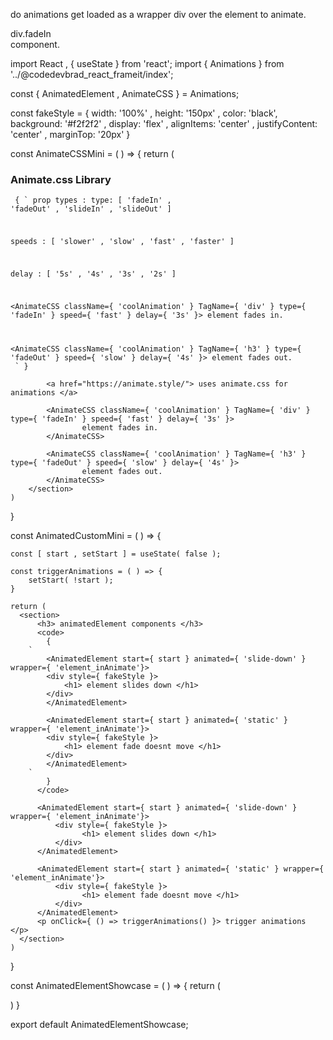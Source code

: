

do animations get loaded as a wrapper div over the element to animate.


  div.fadeIn  
      component.

import React , { useState } from 'react';
import { Animations } from '../@codedevbrad_react_frameit/index';

const { AnimatedElement , AnimateCSS } = Animations;

const fakeStyle = {
    width: '100%' , height: '150px' , color: 'black',
    background: '#f2f2f2' , display: 'flex' ,
    alignItems: 'center' , justifyContent: 'center' ,
    marginTop: '20px'
}

const AnimateCSSMini = ( ) => {
    return (
        <section>
            <h3> Animate.css Library </h3>
            <code>
                {
                  `
prop types :
type:
[ 'fadeIn' , 'fadeOut' , 'slideIn' , 'slideOut' ]

speeds :
[  'slower' , 'slow' , 'fast' , 'faster' ]

delay :
[ '5s' , '4s' , '3s' , '2s' ]

<AnimateCSS className={ 'coolAnimation' } TagName={ 'div' } type={ 'fadeIn' } speed={ 'fast' } delay={ '3s' }>
        element fades in.
</AnimateCSS>

<AnimateCSS className={ 'coolAnimation' } TagName={ 'h3' } type={ 'fadeOut' } speed={ 'slow' } delay={ '4s' }>
        element fades out.
</AnimateCSS>
                  `
                }
            </code>

            <a href="https://animate.style/"> uses animate.css for animations </a>

            <AnimateCSS className={ 'coolAnimation' } TagName={ 'div' } type={ 'fadeIn' } speed={ 'fast' } delay={ '3s' }>
                    element fades in.
            </AnimateCSS>

            <AnimateCSS className={ 'coolAnimation' } TagName={ 'h3' } type={ 'fadeOut' } speed={ 'slow' } delay={ '4s' }>
                    element fades out.
            </AnimateCSS>
        </section>
    )
}

const AnimatedCustomMini = ( ) => {

    const [ start , setStart ] = useState( false );

    const triggerAnimations = ( ) => {
        setStart( !start );
    }

    return (
      <section>
          <h3> animatedElement components </h3>
          <code>
            {
        `
            <AnimatedElement start={ start } animated={ 'slide-down' } wrapper={ 'element_inAnimate'}>
            <div style={ fakeStyle }>
                <h1> element slides down </h1>
            </div>
            </AnimatedElement>

            <AnimatedElement start={ start } animated={ 'static' } wrapper={ 'element_inAnimate'}>
            <div style={ fakeStyle }>
                <h1> element fade doesnt move </h1>
            </div>
            </AnimatedElement>
        `
            }
          </code>

          <AnimatedElement start={ start } animated={ 'slide-down' } wrapper={ 'element_inAnimate'}>
              <div style={ fakeStyle }>
                    <h1> element slides down </h1>
              </div>
          </AnimatedElement>

          <AnimatedElement start={ start } animated={ 'static' } wrapper={ 'element_inAnimate'}>
              <div style={ fakeStyle }>
                    <h1> element fade doesnt move </h1>
              </div>
          </AnimatedElement>
          <p onClick={ () => triggerAnimations() }> trigger animations </p>
      </section>
    )
}

const AnimatedElementShowcase = ( ) => {
    return (
        <div className="eachComponent_showcase showcase_animatedElement">
            <AnimateCSSMini />
            <AnimatedCustomMini />
        </div>
    )
}

export default AnimatedElementShowcase;
